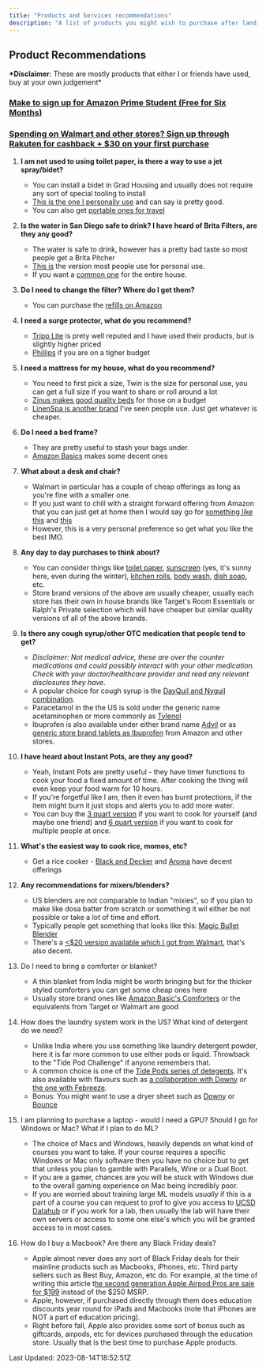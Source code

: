 ```yaml
---
title: "Products and Services recommendations"
description: "A list of products you might wish to purchase after landing here"
---
```


## Product Recommendations

**\*Disclaimer**: These are mostly products that either I or friends have used, buy at your own judgement\*

### [Make to sign up for Amazon Prime Student (Free for Six Months)](https://amzn.to/3QtUOVV)

### [Spending on Walmart and other stores? Sign up through Rakuten for cashback + $30 on your first purchase](www.rakuten.com/r/AKSHAY2473?eeid=28187)

1. **I am not used to using toilet paper, is there a way to use a jet spray/bidet?**

   - You can install a bidet in Grad Housing and usually does not require any sort of special tooling to install
   - [This is the one I personally use](https://amzn.to/3YmXCWQ) and can say is pretty good.
   - You can also get [portable ones for travel](https://amzn.to/3YqLWmc)

2. **Is the water in San Diego safe to drink? I have heard of Brita Filters, are they any good?**

   - The water is safe to drink, however has a pretty bad taste so most people get a Brita Pitcher
   - [This is](https://amzn.to/3YlwVSw) the version most people use for personal use.
   - If you want a [common one](https://amzn.to/3YruxtA) for the entire house.

3. **Do I need to change the filter? Where do I get them?**

   - You can purchase the [refills on Amazon](https://www.amazon.com/Brita-35503-Standard-Replacement-Filters/dp/B00004SU18)

4. **I need a surge protector, what do you recommend?**

   - [Tripp Lite](https://amzn.to/45bm4fW) is prety well reputed and I have used their products, but is slightly higher priced
   - [Phillips](https://amzn.to/44TSBrt) if you are on a tigher budget

5. **I need a mattress for my house, what do you recommend?**

   - You need to first pick a size, Twin is the size for personal use, you can get a full size if you want to share or roll around a lot
   - [Zinus makes good quality beds](https://amzn.to/47lm0Mv) for those on a budget
   - [LinenSpa is another brand](https://amzn.to/3QteNV0) I've seen people use. Just get whatever is cheaper.

6. **Do I need a bed frame?**

   - They are pretty useful to stash your bags under.
   - [Amazon Basics](https://amzn.to/458NKCw) makes some decent ones

7. **What about a desk and chair?**

   - Walmart in particular has a couple of cheap offerings as long as you're fine with a smaller one.
   - If you just want to chill with a straight forward offering from Amazon that you can just get at home then I would say go for [something like this](https://amzn.to/3rSvM8G) and [this](https://amzn.to/45eU1fU)
   - However, this is a very personal preference so get what you like the best IMO.

8. **Any day to day purchases to think about?**

   - You can consider things like [toilet paper](https://amzn.to/3qqgqYO), [sunscreen](https://amzn.to/47mgzNr) (yes, it's sunny here, even during the winter), [kitchen rolls](https://amzn.to/3OMbYge), [body wash](https://amzn.to/3Qw2y9W), [dish soap](https://amzn.to/3KA9rU5), etc.
   - Store brand versions of the above are usually cheaper, usually each store has their own in house brands like Target's Room Essentials or Ralph's Private selection which will have cheaper but similar quality versions of all of the above brands.

9. **Is there any cough syrup/other OTC medication that people tend to get?**

   - _Disclaimer: Not medical advice, these are over the counter medications and could possibly interact with your other medication. Check with your doctor/healthcare provider and read any relevant disclosures they have._
   - A popular choice for cough syrup is the [DayQuil and Nyquil combination](https://amzn.to/453jvwP).
   - Paracetamol in the the US is sold under the generic name acetaminophen or more commonly as [Tylenol](https://amzn.to/3DSS39j)
   - Ibuprofen is also available under either brand name [Advil](https://amzn.to/3KxVC8B) or as [generic store brand tablets as Ibuprofen](https://amzn.to/3KzKd8f) from Amazon and other stores.

10. **I have heard about Instant Pots, are they any good?**

    - Yeah, Instant Pots are pretty useful - they have timer functions to cook your food a fixed amount of time. After cooking the thing will even keep your food warm for 10 hours.
    - If you're forgetful like I am, then it even has burnt protections, if the item might burn it just stops and alerts you to add more water.
    - You can buy the [3 quart version](https://amzn.to/3KAsspe) if you want to cook for yourself (and maybe one friend) and [6 quart version](https://amzn.to/44UDBcJ) if you want to cook for multiple people at once.

11. **What's the easiest way to cook rice, momos, etc?**

    - Get a rice cooker - [Black and Decker](https://amzn.to/3KApeSB) and [Aroma](https://amzn.to/3QAb2wS) have decent offerings

12. **Any recommendations for mixers/blenders?**

    - US blenders are not comparable to Indian "mixies", so if you plan to make like dosa batter from scratch or something it wil either be not possible or take a lot of time and effort.
    - Typically people get something that looks like this: [Magic Bullet Blender](https://amzn.to/3DU4FwV)
    - There's a [<$20 version available which I got from Walmart](https://www.walmart.com/ip/Mainstays-Single-Serve-Blender-16-oz-Black-with-one-Travel-Lid/929063007?from=%2Fsearch), that's also decent.

13. Do I need to bring a comforter or blanket?

    - A thin blanket from India might be worth bringing but for the thicker styled comforters you can get some cheap ones here
    - Usually store brand ones like [Amazon Basic's Comforters](https://amzn.to/3YD6wj5) or the equivalents from Target or Walmart are good

14. How does the laundry system work in the US? What kind of detergent do we need?

    - Unlike India where you use something like laundry detergent powder, here it is far more common to use either pods or liquid. Throwback to the "Tide Pod Challenge" if anyone remembers that.
    - A common choice is one of the [Tide Pods series of detegents](https://amzn.to/47xrunv). It's also available with flavours such as [a collaboration with Downy](https://amzn.to/44aMttF) or [the one with Febreeze](https://amzn.to/45khBYM).
    - Bonus: You might want to use a dryer sheet such as [Downy](https://amzn.to/3s62PpT) or [Bounce](https://amzn.to/459eyCX)

15. I am planning to purchase a laptop - would I need a GPU? Should I go for Windows or Mac? What if I plan to do ML?

    - The choice of Macs and Windows, heavily depends on what kind of courses you want to take. If your course requires a specific Windows or Mac only software then you have no choice but to get that unless you plan to gamble with Parallels, Wine or a Dual Boot.
    - If you are a gamer, chances are you will be stuck with Windows due to the overall gaming experience on Mac being incredibly poor.
    - If you are worried about training large ML models _usually_ if this is a part of a course you can request to prof to give you access to [UCSD Datahub](https://datahub.ucsd.edu/hub/login?next=%2Fhub%2F) or if you work for a lab, then usually the lab will have their own servers or access to some one else's which you will be granted access to in most cases.

16. How do I buy a Macbook? Are there any Black Friday deals?

    - Apple almost never does any sort of Black Friday deals for their mainline products such as Macbooks, iPhones, etc. Third party sellers such as Best Buy, Amazon, etc do. For example, at the time of writing this article t[he second generation Apple Airpod Pros are sale for $199](https://amzn.to/47unoN3) instead of the $250 MSRP.
    - Apple, however, if purchased directly through them does education discounts year round for iPads and Macbooks (note that iPhones are NOT a part of education pricing).
    - Right before fall, Apple also provides some sort of bonus such as giftcards, airpods, etc for devices purchased through the education store. Usually that is the best time to purchase Apple products.

Last Updated: 2023-08-14T18:52:51Z
